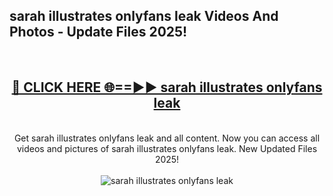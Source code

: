 <h2>sarah illustrates onlyfans leak Videos And Photos - Update Files 2025!</h2>
<br>
<div align="center">
<h2><a href="https://top-ai-tools.click/QrbHav" rel="nofollow">🔴 CLICK HERE 🌐==►► sarah illustrates onlyfans leak</a></h2>
<br>
Get sarah illustrates onlyfans leak and all content. Now you can access all videos and pictures of sarah illustrates onlyfans leak. New Updated Files 2025!
<br>
<br>
<a href="https://top-ai-tools.click/QrbHav" rel="nofollow" data-target="animated-image.originalLink"><img src="https://i.ibb.co.com/WyWwxjT/player-gif2.gif" alt="sarah illustrates onlyfans leak" style="max-width: 100%; display: inline-block;" data-target="animated-image.originalImage"></a>
</div>
<br>